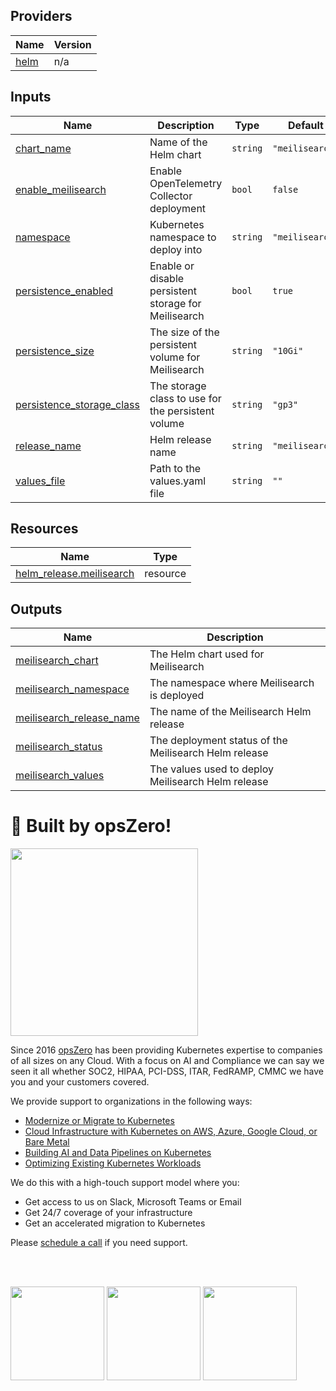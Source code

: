<!-- BEGIN_TF_DOCS -->

## Providers

| Name | Version |
|------|---------|
| <a name="provider_helm"></a> [helm](#provider\_helm) | n/a |
## Inputs

| Name | Description | Type | Default | Required |
|------|-------------|------|---------|:--------:|
| <a name="input_chart_name"></a> [chart\_name](#input\_chart\_name) | Name of the Helm chart | `string` | `"meilisearch"` | no |
| <a name="input_enable_meilisearch"></a> [enable\_meilisearch](#input\_enable\_meilisearch) | Enable OpenTelemetry Collector deployment | `bool` | `false` | no |
| <a name="input_namespace"></a> [namespace](#input\_namespace) | Kubernetes namespace to deploy into | `string` | `"meilisearch"` | no |
| <a name="input_persistence_enabled"></a> [persistence\_enabled](#input\_persistence\_enabled) | Enable or disable persistent storage for Meilisearch | `bool` | `true` | no |
| <a name="input_persistence_size"></a> [persistence\_size](#input\_persistence\_size) | The size of the persistent volume for Meilisearch | `string` | `"10Gi"` | no |
| <a name="input_persistence_storage_class"></a> [persistence\_storage\_class](#input\_persistence\_storage\_class) | The storage class to use for the persistent volume | `string` | `"gp3"` | no |
| <a name="input_release_name"></a> [release\_name](#input\_release\_name) | Helm release name | `string` | `"meilisearch"` | no |
| <a name="input_values_file"></a> [values\_file](#input\_values\_file) | Path to the values.yaml file | `string` | `""` | no |
## Resources

| Name | Type |
|------|------|
| [helm_release.meilisearch](https://registry.terraform.io/providers/hashicorp/helm/latest/docs/resources/release) | resource |
## Outputs

| Name | Description |
|------|-------------|
| <a name="output_meilisearch_chart"></a> [meilisearch\_chart](#output\_meilisearch\_chart) | The Helm chart used for Meilisearch |
| <a name="output_meilisearch_namespace"></a> [meilisearch\_namespace](#output\_meilisearch\_namespace) | The namespace where Meilisearch is deployed |
| <a name="output_meilisearch_release_name"></a> [meilisearch\_release\_name](#output\_meilisearch\_release\_name) | The name of the Meilisearch Helm release |
| <a name="output_meilisearch_status"></a> [meilisearch\_status](#output\_meilisearch\_status) | The deployment status of the Meilisearch Helm release |
| <a name="output_meilisearch_values"></a> [meilisearch\_values](#output\_meilisearch\_values) | The values used to deploy Meilisearch Helm release |
# 🚀 Built by opsZero!

<a href="https://opszero.com"><img src="https://opszero.com/wp-content/uploads/2024/07/opsZero_logo_svg.svg" width="300px"/></a>

Since 2016 [opsZero](https://opszero.com) has been providing Kubernetes
expertise to companies of all sizes on any Cloud. With a focus on AI and
Compliance we can say we seen it all whether SOC2, HIPAA, PCI-DSS, ITAR,
FedRAMP, CMMC we have you and your customers covered.

We provide support to organizations in the following ways:

- [Modernize or Migrate to Kubernetes](https://opszero.com/solutions/modernization/)
- [Cloud Infrastructure with Kubernetes on AWS, Azure, Google Cloud, or Bare Metal](https://opszero.com/solutions/cloud-infrastructure/)
- [Building AI and Data Pipelines on Kubernetes](https://opszero.com/solutions/ai/)
- [Optimizing Existing Kubernetes Workloads](https://opszero.com/solutions/optimized-workloads/)

We do this with a high-touch support model where you:

- Get access to us on Slack, Microsoft Teams or Email
- Get 24/7 coverage of your infrastructure
- Get an accelerated migration to Kubernetes

Please [schedule a call](https://calendly.com/opszero-llc/discovery) if you need support.

<br/><br/>

<div style="display: block">
  <img src="https://opszero.com/wp-content/uploads/2024/07/aws-advanced.png" width="150px" />
  <img src="https://opszero.com/wp-content/uploads/2024/07/AWS-public-sector.png" width="150px" />
  <img src="https://opszero.com/wp-content/uploads/2024/07/AWS-eks.png" width="150px" />
</div>
<!-- END_TF_DOCS -->